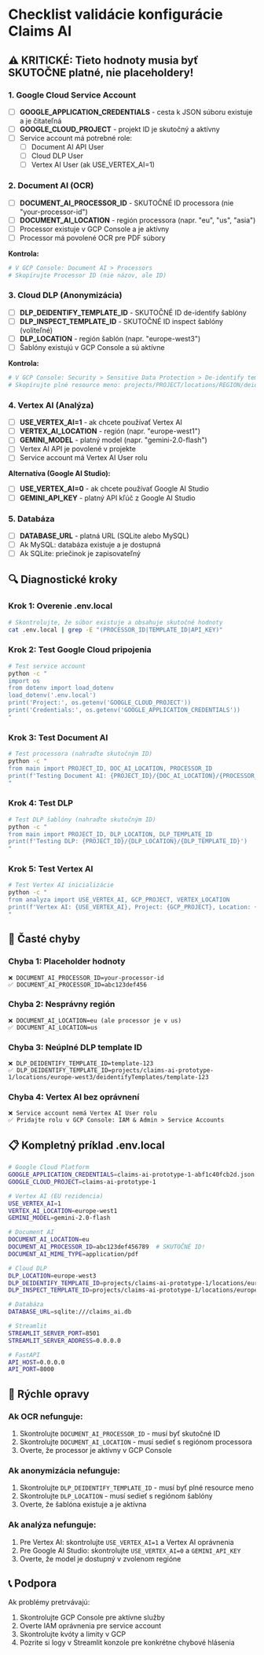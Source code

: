 # Checklist validácie konfigurácie Claims AI

## ⚠️ KRITICKÉ: Tieto hodnoty musia byť SKUTOČNE platné, nie placeholdery!

### 1. Google Cloud Service Account
- [ ] **GOOGLE_APPLICATION_CREDENTIALS** - cesta k JSON súboru existuje a je čitateľná
- [ ] **GOOGLE_CLOUD_PROJECT** - projekt ID je skutočný a aktívny
- [ ] Service account má potrebné role:
  - [ ] Document AI API User
  - [ ] Cloud DLP User  
  - [ ] Vertex AI User (ak USE_VERTEX_AI=1)

### 2. Document AI (OCR)
- [ ] **DOCUMENT_AI_PROCESSOR_ID** - SKUTOČNÉ ID processora (nie "your-processor-id")
- [ ] **DOCUMENT_AI_LOCATION** - región processora (napr. "eu", "us", "asia")
- [ ] Processor existuje v GCP Console a je aktívny
- [ ] Processor má povolené OCR pre PDF súbory

**Kontrola:**
```bash
# V GCP Console: Document AI > Processors
# Skopírujte Processor ID (nie názov, ale ID)
```

### 3. Cloud DLP (Anonymizácia)
- [ ] **DLP_DEIDENTIFY_TEMPLATE_ID** - SKUTOČNÉ ID de-identify šablóny
- [ ] **DLP_INSPECT_TEMPLATE_ID** - SKUTOČNÉ ID inspect šablóny (voliteľné)
- [ ] **DLP_LOCATION** - región šablón (napr. "europe-west3")
- [ ] Šablóny existujú v GCP Console a sú aktívne

**Kontrola:**
```bash
# V GCP Console: Security > Sensitive Data Protection > De-identify templates
# Skopírujte plné resource meno: projects/PROJECT/locations/REGION/deidentifyTemplates/TEMPLATE_ID
```

### 4. Vertex AI (Analýza)
- [ ] **USE_VERTEX_AI=1** - ak chcete používať Vertex AI
- [ ] **VERTEX_AI_LOCATION** - región (napr. "europe-west1")
- [ ] **GEMINI_MODEL** - platný model (napr. "gemini-2.0-flash")
- [ ] Vertex AI API je povolené v projekte
- [ ] Service account má Vertex AI User rolu

**Alternatíva (Google AI Studio):**
- [ ] **USE_VERTEX_AI=0** - ak chcete používať Google AI Studio
- [ ] **GEMINI_API_KEY** - platný API kľúč z Google AI Studio

### 5. Databáza
- [ ] **DATABASE_URL** - platná URL (SQLite alebo MySQL)
- [ ] Ak MySQL: databáza existuje a je dostupná
- [ ] Ak SQLite: priečinok je zapisovateľný

## 🔍 Diagnostické kroky

### Krok 1: Overenie .env.local
```bash
# Skontrolujte, že súbor existuje a obsahuje skutočné hodnoty
cat .env.local | grep -E "(PROCESSOR_ID|TEMPLATE_ID|API_KEY)"
```

### Krok 2: Test Google Cloud pripojenia
```bash
# Test service account
python -c "
import os
from dotenv import load_dotenv
load_dotenv('.env.local')
print('Project:', os.getenv('GOOGLE_CLOUD_PROJECT'))
print('Credentials:', os.getenv('GOOGLE_APPLICATION_CREDENTIALS'))
"
```

### Krok 3: Test Document AI
```bash
# Test processora (nahraďte skutočným ID)
python -c "
from main import PROJECT_ID, DOC_AI_LOCATION, PROCESSOR_ID
print(f'Testing Document AI: {PROJECT_ID}/{DOC_AI_LOCATION}/{PROCESSOR_ID}')
"
```

### Krok 4: Test DLP
```bash
# Test DLP šablóny (nahraďte skutočným ID)
python -c "
from main import PROJECT_ID, DLP_LOCATION, DLP_TEMPLATE_ID
print(f'Testing DLP: {PROJECT_ID}/{DLP_LOCATION}/{DLP_TEMPLATE_ID}')
"
```

### Krok 5: Test Vertex AI
```bash
# Test Vertex AI inicializácie
python -c "
from analyza import USE_VERTEX_AI, GCP_PROJECT, VERTEX_LOCATION
print(f'Vertex AI: {USE_VERTEX_AI}, Project: {GCP_PROJECT}, Location: {VERTEX_LOCATION}')
"
```

## 🚨 Časté chyby

### Chyba 1: Placeholder hodnoty
```
❌ DOCUMENT_AI_PROCESSOR_ID=your-processor-id
✅ DOCUMENT_AI_PROCESSOR_ID=abc123def456
```

### Chyba 2: Nesprávny región
```
❌ DOCUMENT_AI_LOCATION=eu (ale processor je v us)
✅ DOCUMENT_AI_LOCATION=us
```

### Chyba 3: Neúplné DLP template ID
```
❌ DLP_DEIDENTIFY_TEMPLATE_ID=template-123
✅ DLP_DEIDENTIFY_TEMPLATE_ID=projects/claims-ai-prototype-1/locations/europe-west3/deidentifyTemplates/template-123
```

### Chyba 4: Vertex AI bez oprávnení
```
❌ Service account nemá Vertex AI User rolu
✅ Pridajte rolu v GCP Console: IAM & Admin > Service Accounts
```

## 📋 Kompletný príklad .env.local

```bash
# Google Cloud Platform
GOOGLE_APPLICATION_CREDENTIALS=claims-ai-prototype-1-abf1c40fcb2d.json
GOOGLE_CLOUD_PROJECT=claims-ai-prototype-1

# Vertex AI (EU rezidencia)
USE_VERTEX_AI=1
VERTEX_AI_LOCATION=europe-west1
GEMINI_MODEL=gemini-2.0-flash

# Document AI
DOCUMENT_AI_LOCATION=eu
DOCUMENT_AI_PROCESSOR_ID=abc123def456789  # SKUTOČNÉ ID!
DOCUMENT_AI_MIME_TYPE=application/pdf

# Cloud DLP
DLP_LOCATION=europe-west3
DLP_DEIDENTIFY_TEMPLATE_ID=projects/claims-ai-prototype-1/locations/europe-west3/deidentifyTemplates/def456ghi789  # SKUTOČNÉ ID!
DLP_INSPECT_TEMPLATE_ID=projects/claims-ai-prototype-1/locations/europe-west3/inspectTemplates/ghi789jkl012  # SKUTOČNÉ ID!

# Databáza
DATABASE_URL=sqlite:///claims_ai.db

# Streamlit
STREAMLIT_SERVER_PORT=8501
STREAMLIT_SERVER_ADDRESS=0.0.0.0

# FastAPI
API_HOST=0.0.0.0
API_PORT=8000
```

## 🔧 Rýchle opravy

### Ak OCR nefunguje:
1. Skontrolujte `DOCUMENT_AI_PROCESSOR_ID` - musí byť skutočné ID
2. Skontrolujte `DOCUMENT_AI_LOCATION` - musí sedieť s regiónom processora
3. Overte, že processor je aktívny v GCP Console

### Ak anonymizácia nefunguje:
1. Skontrolujte `DLP_DEIDENTIFY_TEMPLATE_ID` - musí byť plné resource meno
2. Skontrolujte `DLP_LOCATION` - musí sedieť s regiónom šablóny
3. Overte, že šablóna existuje a je aktívna

### Ak analýza nefunguje:
1. Pre Vertex AI: skontrolujte `USE_VERTEX_AI=1` a Vertex AI oprávnenia
2. Pre Google AI Studio: skontrolujte `USE_VERTEX_AI=0` a `GEMINI_API_KEY`
3. Overte, že model je dostupný v zvolenom regióne

## 📞 Podpora

Ak problémy pretrvávajú:
1. Skontrolujte GCP Console pre aktívne služby
2. Overte IAM oprávnenia pre service account
3. Skontrolujte kvóty a limity v GCP
4. Pozrite si logy v Streamlit konzole pre konkrétne chybové hlásenia

